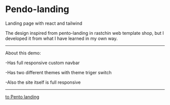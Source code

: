# Pendo-landing
Landing page with react and tailwind

The design inspired from pento-landing in rastchin web template shop, but I developed it from what I have learned in my own way.
**************
About this demo:

-Has full responsive custom navbar

-Has two different themes with theme triger switch

-Also the site itself is full responsive
***************
[to Pento landing](https://ali-hkh.github.io/Pento-landing-static-react-tailwind/)

